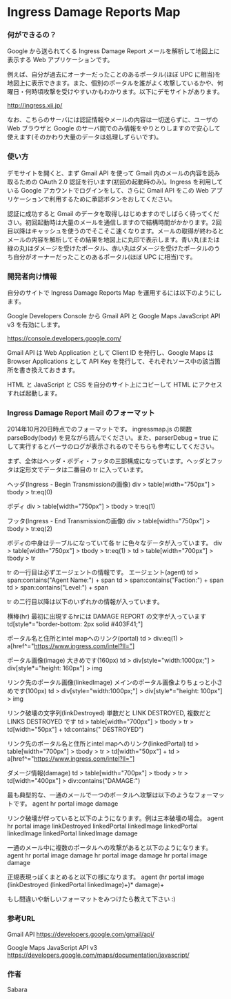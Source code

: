 Ingress Damage Reports Map
==========================

### 何ができるの？
Google から送られてくる Ingress Damage Report メールを解析して地図上に表示する Web アプリケーションです。

例えば、自分が過去にオーナーだったことのあるポータル(ほぼ UPC に相当)を地図上に表示できます。また、個別のポータルを誰がよく攻撃しているかや、何曜日・何時頃攻撃を受けやすいかもわかります。以下にデモサイトがあります。

http://ingress.xii.jp/

なお、こちらのサーバには認証情報やメールの内容は一切送らずに、ユーザの Web ブラウザと Google のサーバ間でのみ情報をやりとりしますので安心して使えます(そのかわり大量のデータは処理しずらいです)。

### 使い方
デモサイトを開くと、まず Gmail API を使って Gmail 内のメールの内容を読み取るための OAuth 2.0 認証を行います(初回の起動時のみ)。Ingress を利用している Google アカウントでログインをして、さらに Gmail API をこの Web アプリケーションで利用するために承認ボタンをおしてください。

認証に成功すると Gmail のデータを取得しはじめますのでしばらく待ってください。初回起動時は大量のメールを通信しますので結構時間がかかります。2回目以降はキャッシュを使うのでそこそこ速くなります。メールの取得が終わるとメールの内容を解析してその結果を地図上に丸印で表示します。青い丸(または緑の丸)はダメージを受けたポータル、赤い丸はダメージを受けたポータルのうち自分がオーナーだったことのあるポータル(ほぼ UPC に相当)です。


### 開発者向け情報
自分のサイトで Ingress Damage Reports Map を運用するには以下のようにします。

Google Developers Console から Gmail API と Google Maps JavaScript API v3 を有効にします。

https://console.developers.google.com/

Gmail API は Web Application として Client ID を発行し、Google Maps は Browser Applications として API Key を発行して、それぞれソース中の該当箇所を書き換えておきます。

HTML と JavaScript と CSS を自分のサイト上にコピーして HTML にアクセスすれば起動します。

### Ingress Damage Report Mail のフォーマット

2014年10月20日時点でのフォーマットです。
ingressmap.js の関数 parseBody(body) を見ながら読んでください。また、parserDebug = true にして実行するとパーサのログが表示されるのでそちらも参考にしてください。

まず、全体はヘッダ・ボディ・フッタの三部構成になっています。ヘッダとフッタは定形文でデータは二番目の tr に入っています。

ヘッダ(Ingress - Begin Transmissionの画像)
 div > table[width="750px"] > tbody > tr:eq(0)

ボディ
 div > table[width="750px"] > tbody > tr:eq(1)
 
フッタ(Ingress - End Transmissionの画像)
 div > table[width="750px"] > tbody > tr:eq(2)


ボディの中身はテーブルになっていて各 tr に色々なデータが入っています。
 div > table[width="750px"] > tbody > tr:eq(1) > td > table[width="700px"] > tbody > tr


tr の一行目は必ずエージェントの情報です。
 エージェント(agent)
 td > span:contains("Agent Name:") + span
 td > span:contains("Faction:") + span
 td > span:contains("Level:") + span


tr の二行目以降は以下のいずれかの情報が入っています。

 横棒(hr) 最初に出現するhrには DAMAGE REPORT の文字が入っています
 td[style*="border-bottom: 2px solid #403F41;"]

 ポータル名と住所とintel mapへのリンク(portal)
 td > div:eq(1) > a[href^="https://www.ingress.com/intel?ll="]

 ポータル画像(image) 大きめです(160px)
 td > div[style="width:1000px;"] > div[style*="height: 160px"] > img

 リンク先のポータル画像(linkedImage) メインのポータル画像よりちょっと小さめです(100px)
 td > div[style="width:1000px;"] > div[style*="height: 100px"] > img

 リンク破壊の文字列(linkDestroyed) 単数だと LINK DESTROYED, 複数だと LINKS DESTROYED です
 td > table[width="700px"] > tbody > tr > td[width="50px"] + td:contains(" DESTROYED")

 リンク先のポータル名と住所とintel mapへのリンク(linkedPortal)
 td > table[width="700px"] > tbody > tr > td[width="50px"] + td > a[href^="https://www.ingress.com/intel?ll="]

 ダメージ情報(damage)
 td > table[width="700px"] > tbody > tr > td[width="400px"] > div:contains("DAMAGE:")


最も典型的な、一通のメールで一つのポータルへ攻撃は以下のようなフォーマットです。
 agent
 hr
 portal
 image
 damage

リンク破壊が伴っていると以下のようになります。例は三本破壊の場合。
 agent
 hr
 portal
 image
 linkDestroyed
 linkedPortal
 linkedImage
 linkedPortal
 linkedImage
 linkedPortal
 linkedImage
 damage

一通のメール中に複数のポータルへの攻撃があると以下のようになります。
 agent
 hr
 portal
 image
 damage
 hr
 portal
 image
 damage
 hr
 portal
 image
 damage


正規表現っぽくまとめると以下の様になります。
 agent (hr portal image (linkDestroyed (linkedPortal linkedImage)+)* damage)+


もし間違いや新しいフォーマットをみつけたら教えて下さい :)



### 参考URL
Gmail API
https://developers.google.com/gmail/api/

Google Maps JavaScript API v3
https://developers.google.com/maps/documentation/javascript/



### 作者
Sabara
